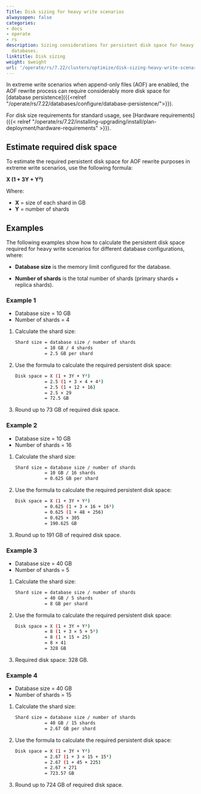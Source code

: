```yaml
---
Title: Disk sizing for heavy write scenarios
alwaysopen: false
categories:
- docs
- operate
- rs
description: Sizing considerations for persistent disk space for heavy throughput
  databases.
linktitle: Disk sizing
weight: $weight
url: '/operate/rs/7.22/clusters/optimize/disk-sizing-heavy-write-scenarios/'
---
```

In extreme write scenarios when append-only files (AOF) are enabled, the AOF rewrite process can require considerably more disk space for [database persistence]({{<relref "/operate/rs/7.22/databases/configure/database-persistence/">}}).

For disk size requirements for standard usage, see [Hardware requirements]({{< relref "/operate/rs/7.22/installing-upgrading/install/plan-deployment/hardware-requirements" >}}).

## Estimate required disk space

To estimate the required persistent disk space for AOF rewrite purposes in extreme write scenarios, use the following formula:

**X (1 + 3Y + Y²)**

Where:
- **X** = size of each shard in GB
- **Y** = number of shards


## Examples

The following examples show how to calculate the persistent disk space required for heavy write scenarios for different database configurations, where:

- **Database size** is the memory limit configured for the database.

- **Number of shards** is the total number of shards (primary shards + replica shards).

### Example 1

- Database size = 10 GB
- Number of shards = 4

1. Calculate the shard size:

    ```sh
    Shard size = database size / number of shards
               = 10 GB / 4 shards
               = 2.5 GB per shard
    ```

1. Use the formula to calculate the required persistent disk space:

    ```sh
    Disk space = X (1 + 3Y + Y²)
               = 2.5 (1 + 3 × 4 + 4²)
               = 2.5 (1 + 12 + 16)
               = 2.5 × 29
               = 72.5 GB
    ```

1. Round up to 73 GB of required disk space.

### Example 2

- Database size = 10 GB
- Number of shards = 16

1. Calculate the shard size:

    ```sh
    Shard size = database size / number of shards
               = 10 GB / 16 shards
               = 0.625 GB per shard
    ```

1. Use the formula to calculate the required persistent disk space:

    ```sh
    Disk space = X (1 + 3Y + Y²)
               = 0.625 (1 + 3 × 16 + 16²)
               = 0.625 (1 + 48 + 256)
               = 0.625 × 305
               = 190.625 GB
    ```

1. Round up to 191 GB of required disk space.

### Example 3

- Database size = 40 GB
- Number of shards = 5

1. Calculate the shard size:

    ```sh
    Shard size = database size / number of shards
               = 40 GB / 5 shards
               = 8 GB per shard
    ```

1. Use the formula to calculate the required persistent disk space:

    ```sh
    Disk space = X (1 + 3Y + Y²)
               = 8 (1 + 3 × 5 + 5²)
               = 8 (1 + 15 + 25)
               = 8 × 41
               = 328 GB
    ```

1. Required disk space: 328 GB.

### Example 4

- Database size = 40 GB
- Number of shards = 15

1. Calculate the shard size:

    ```sh
    Shard size = database size / number of shards
               = 40 GB / 15 shards
               = 2.67 GB per shard
    ```

1. Use the formula to calculate the required persistent disk space:

    ```sh
    Disk space = X (1 + 3Y + Y²)
               = 2.67 (1 + 3 × 15 + 15²)
               = 2.67 (1 + 45 + 225)
               = 2.67 × 271
               = 723.57 GB
    ```

1. Round up to 724 GB of required disk space.


